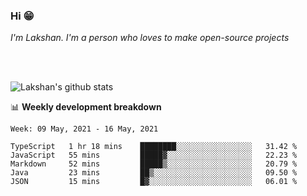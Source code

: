 ### Hi 😁

*I'm Lakshan. I'm a person who loves to make open-source projects*


<br/><br/>

![Lakshan's github stats](https://github-readme-stats.vercel.app/api?username=sandaruwan98&show_icons=true&theme=prussian )<br/>



📊 **Weekly development breakdown**
<!--START_SECTION:waka-->
```text
Week: 09 May, 2021 - 16 May, 2021

TypeScript   1 hr 18 mins    ████████░░░░░░░░░░░░░░░░░   31.42 % 
JavaScript   55 mins         █████▓░░░░░░░░░░░░░░░░░░░   22.23 % 
Markdown     52 mins         █████▒░░░░░░░░░░░░░░░░░░░   20.79 % 
Java         23 mins         ██▒░░░░░░░░░░░░░░░░░░░░░░   09.50 % 
JSON         15 mins         █▓░░░░░░░░░░░░░░░░░░░░░░░   06.01 % 
```
<!--END_SECTION:waka-->

